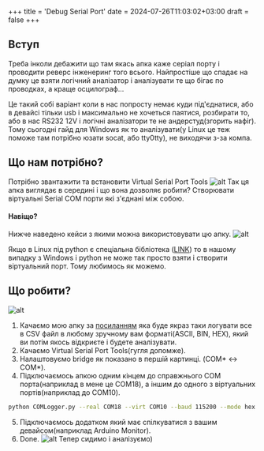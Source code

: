 +++
title = 'Debug Serial Port'
date = 2024-07-26T11:03:02+03:00
draft = false
+++

## Вступ
Треба інколи дебажити що там якась апка каже серіал порту і проводити реверс інженеринг того всього. Найпростіше що спадає на думку це взяти логічний аналізатор і аналізувати те що бігає по проводках, а краще осцилограф... 

Це такий собі варіант коли в нас попросту немає куди під'єднатися, або в девайсі тільки usb і максимально не хочеться паятися, розбирати то, або в нас RS232 12V і логічні аналізатори те не андерстуд(згорить нафіг). Тому сьогодні гайд для Windows як то аналізувати(у Linux це теж поможе там потрібно юзати socat, або tty0tty), не виходячи з-за компа.

## Що нам потрібно?
Потрібно звантажити та встановити Virtual Serial Port Tools
![alt](/images/virtual-serial-port-tools.png)
Так ця апка виглядає в середині і що вона дозволяє робити?
Створювати віртуальні Serial COM порти які з'єднані між собою. 

#### Навіщо?
Нижче наведено кейси з якими можна використовувати цю апку.
![alt](/images/virtual-serial-port-tools-cases.png)

Якщо в Linux під python є спеціальна бібліотека ([LINK](https://github.com/ezramorris/PyVirtualSerialPorts)) то в нашому випадку з Windows і python не може так просто взяти і створити віртуальний порт. Тому любимось як можемо.

## Що робити?
![alt](/images/device-manager-COM-ports.png)
1. Качаємо мою апку за [посиланням](https://github.com/black-ghost-off/serial-port-logger) яка буде якраз таки логувати все в CSV файл в любому зручному вам форматі(ASCII, BIN, HEX), який ви потім якось відкриєте і будете аналізувати.
2. Качаємо Virtual Serial Port Tools(гугля допомже).
3. Налаштовуємо bridge як показано в першій картинці. (COM* <-> COM*).
4. Підключаємось апкою одним кінцем до справжнього COM порта(наприклад в мене це COM18), а іншим до одного з віртуальних портів(наприклад до COM10).
``` sh
python COMLogger.py --real COM18 --virt COM10 --baud 115200 --mode hex
```
5. Підключаємось додатком який має спілкуватися з вашим девайсом(наприклад Arduino Monitor).
6. Done.
![alt](/images/serial-logger-csvexample.png) 
Тепер сидимо і аналізуємо)